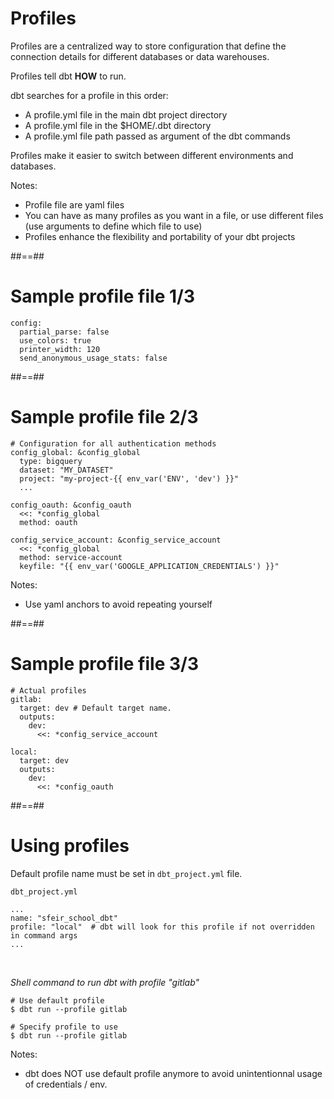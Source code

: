 <!-- .slide -->
# Profiles

Profiles are a centralized way to store configuration that define the connection details for different databases or data warehouses.

Profiles tell dbt **HOW** to run.

dbt searches for a profile in this order:
* A profile.yml file in the main dbt project directory
* A profile.yml file in the $HOME/.dbt directory
* A profile.yml file path passed as argument of the dbt commands

Profiles make it easier to switch between different environments and databases.

Notes:
* Profile file are yaml files
* You can have as many profiles as you want in a file, or use different files (use arguments to define which file to use)
* Profiles enhance the flexibility and portability of your dbt projects

##==##
<!-- .slide: class="with-code"-->
# Sample profile file 1/3

```yaml[]
config:
  partial_parse: false
  use_colors: true
  printer_width: 120
  send_anonymous_usage_stats: false
```

##==##
<!-- .slide: class="with-code"-->
# Sample profile file 2/3

```yaml[]
# Configuration for all authentication methods
config_global: &config_global
  type: bigquery
  dataset: "MY_DATASET"
  project: "my-project-{{ env_var('ENV', 'dev') }}"
  ...

config_oauth: &config_oauth
  <<: *config_global
  method: oauth

config_service_account: &config_service_account
  <<: *config_global
  method: service-account
  keyfile: "{{ env_var('GOOGLE_APPLICATION_CREDENTIALS') }}"
```

Notes:
* Use yaml anchors to avoid repeating yourself

##==##
<!-- .slide: class="with-code"-->
# Sample profile file 3/3

```yaml[]
# Actual profiles
gitlab:
  target: dev # Default target name.
  outputs:
    dev:
      <<: *config_service_account

local:
  target: dev
  outputs:
    dev:
      <<: *config_oauth
```

##==##
<!-- .slide: class="with-code"-->
# Using profiles

Default profile name must be set in `dbt_project.yml` file.

`dbt_project.yml`
```yaml[]
...
name: "sfeir_school_dbt"
profile: "local"  # dbt will look for this profile if not overridden in command args
...
```

<br>

_Shell command to run dbt with profile "gitlab"_
```bash[]
# Use default profile
$ dbt run --profile gitlab

# Specify profile to use
$ dbt run --profile gitlab
```

Notes:
* dbt does NOT use default profile anymore to avoid unintentionnal usage of credentials / env. 
